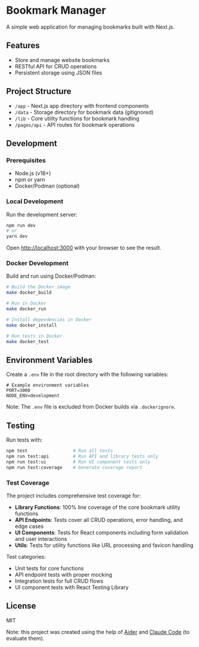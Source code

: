 # Bookmark Manager

A simple web application for managing bookmarks built with Next.js.

## Features

- Store and manage website bookmarks
- RESTful API for CRUD operations
- Persistent storage using JSON files

## Project Structure

- `/app` - Next.js app directory with frontend components
- `/data` - Storage directory for bookmark data (gitignored)
- `/lib` - Core utility functions for bookmark handling
- `/pages/api` - API routes for bookmark operations

## Development

### Prerequisites

- Node.js (v18+)
- npm or yarn
- Docker/Podman (optional)

### Local Development

Run the development server:

```bash
npm run dev
# or
yarn dev
```

Open [http://localhost:3000](http://localhost:3000) with your browser to see the result.

### Docker Development

Build and run using Docker/Podman:

```bash
# Build the Docker image
make docker_build

# Run in Docker
make docker_run

# Install dependencies in Docker
make docker_install

# Run tests in Docker
make docker_test
```

## Environment Variables

Create a `.env` file in the root directory with the following variables:

```
# Example environment variables
PORT=3000
NODE_ENV=development
```

Note: The `.env` file is excluded from Docker builds via `.dockerignore`.

## Testing

Run tests with:

```bash
npm test                 # Run all tests
npm run test:api         # Run API and library tests only
npm run test:ui          # Run UI component tests only
npm run test:coverage    # Generate coverage report
```

### Test Coverage

The project includes comprehensive test coverage for:

- **Library Functions**: 100% line coverage of the core bookmark utility functions
- **API Endpoints**: Tests cover all CRUD operations, error handling, and edge cases
- **UI Components**: Tests for React components including form validation and user interactions
- **Utils**: Tests for utility functions like URL processing and favicon handling

Test categories:
- Unit tests for core functions
- API endpoint tests with proper mocking
- Integration tests for full CRUD flows
- UI component tests with React Testing Library

## License

MIT

Note: this project was created using the help of [Aider](https://aider.ai) and [Claude Code](https://docs.anthropic.com/en/docs/agents-and-tools/claude-code/overview) (to evaluate them).
